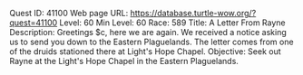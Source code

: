 Quest ID: 41100
Web page URL: https://database.turtle-wow.org/?quest=41100
Level: 60
Min Level: 60
Race: 589
Title: A Letter From Rayne
Description: Greetings $c, here we are again. We received a notice asking us to send you down to the Eastern Plaguelands. The letter comes from one of the druids stationed there at Light's Hope Chapel.
Objective: Seek out Rayne  at the Light's Hope Chapel in the Eastern Plaguelands.
